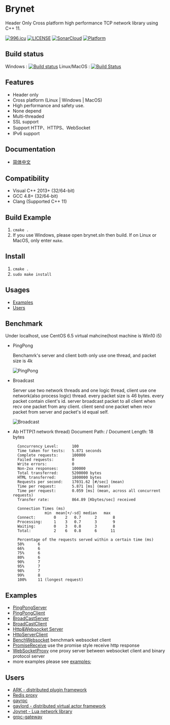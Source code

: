 Brynet
=======
Header Only Cross platform high performance TCP network library using C++ 11.

[![996.icu](https://img.shields.io/badge/link-996.icu-red.svg)](https://996.icu)
[![LICENSE](https://img.shields.io/badge/license-NPL%20(The%20996%20Prohibited%20License)-blue.svg)](https://github.com/996icu/996.ICU/blob/master/LICENSE)
[![SonarCloud](https://sonarcloud.io/api/project_badges/measure?project=brynet&metric=alert_status)](https://sonarcloud.io/dashboard/index/brynet)
[![Platform](https://img.shields.io/badge/Platform-Linux,%20Windows,%20MacOS-green.svg?style=flat-square)](https://github.com/IronsDu/brynet)

## Build status
Windows : [![Build status](https://ci.appveyor.com/api/projects/status/a2bxg5umbwwdb01k/branch/master?svg=true)](https://ci.appveyor.com/project/IronsDu/brynet/branch/master) 
Linux/MacOS : [![Build Status](https://travis-ci.org/IronsDu/brynet.svg?branch=master)](https://travis-ci.org/IronsDu/brynet)

## Features
* Header only
* Cross platform (Linux | Windows | MacOS)
* High performance and safety use.
* None depend
* Multi-threaded
* SSL support
* Support HTTP、HTTPS、WebSocket
* IPv6 support

## Documentation
- [简体中文](https://github.com/IronsDu/brynet/blob/master/docs/main.zh-cn.md)

## Compatibility
* Visual C++ 2013+ (32/64-bit)
* GCC 4.8+ (32/64-bit)
* Clang (Supported C++ 11)

## Build Example
1. `cmake .`
2. If you use Windows, please open brynet.sln then build. If on Linux or MacOS, only enter `make`.

## Install
1. `cmake .`
2. `sudo make install`

## Usages
* [Examples](#examples)
* [Users](#users)

## Benchmark
   Under localhost, use CentOS 6.5 virtual mahcine(host machine is Win10 i5)
* PingPong

  Benchamrk's server and client both only use one thread, and packet size is 4k

  ![PingPong](image/pingpong.png "PingPong")

* Broadcast

  Server use two network threads and one logic thread, client use one network(also process logic) thread. every packet size is 46 bytes.
  every packet contain client's id.
  server broadcast packet to all client when recv one packet from any client.
  client send one packet when recv packet from server and packet's id equal self.

  ![Broadcast](image/broadcast.png "Broadcast")

* Ab HTTP(1 network thread)
        Document Path:          /
        Document Length:        18 bytes

        Concurrency Level:      100
        Time taken for tests:   5.871 seconds
        Complete requests:      100000
        Failed requests:        0
        Write errors:           0
        Non-2xx responses:      100000
        Total transferred:      5200000 bytes
        HTML transferred:       1800000 bytes
        Requests per second:    17031.62 [#/sec] (mean)
        Time per request:       5.871 [ms] (mean)
        Time per request:       0.059 [ms] (mean, across all concurrent requests)
        Transfer rate:          864.89 [Kbytes/sec] received

        Connection Times (ms)
                    min  mean[+/-sd] median   max
        Connect:        0    2   0.7      2       8
        Processing:     1    3   0.7      3       9
        Waiting:        0    3   0.8      3       8
        Total:          2    6   0.8      6      11

        Percentage of the requests served within a certain time (ms)
        50%      6
        66%      6
        75%      6
        80%      6
        90%      7
        95%      7
        98%      7
        99%      8
        100%     11 (longest request)


Examples
----------------------------
* [PingPongServer](https://github.com/IronsDu/dodo/blob/master/examples/PingPongServer.cpp)
* [PingPongClient](https://github.com/IronsDu/dodo/blob/master/examples/PingPongClient.cpp)
* [BroadCastServer](https://github.com/IronsDu/dodo/blob/master/examples/BroadCastServer.cpp)
* [BroadCastClient](https://github.com/IronsDu/dodo/blob/master/examples/BroadCastClient.cpp)
* [Http&Websocket Server](https://github.com/IronsDu/dodo/blob/master/examples/HttpServer.cpp)
* [HttpServerClient](https://github.com/IronsDu/dodo/blob/master/examples/HttpClient.cpp)
* [BenchWebsocket](https://github.com/IronsDu/dodo/blob/master/examples/BenchWebsocket.cpp) benchmark websocket client
* [PromiseReceive](https://github.com/IronsDu/brynet/blob/master/examples/PromiseReceive.cpp) use the promise style receive http response
* [WebSocketProxy](https://github.com/IronsDu/dodo/blob/master/examples/WebBinaryProxy.cpp) one proxy server between websocket client and binary protocol server
* more examples please see [examples](https://github.com/IronsDu/dodo/tree/master/examples);

Users
----------------------------
* [ARK - distributed plugin framework](https://github.com/ArkNX/ARK)
* [Redis proxy](https://github.com/IronsDu/DBProxy)
* [gayrpc](https://github.com/IronsDu/gayrpc)
* [gaylord - distributed virtual actor framework](https://github.com/IronsDu/gaylord)
* [Joynet - Lua network library](https://github.com/IronsDu/Joynet)
* [grpc-gateway](https://github.com/IronsDu/grpc-gateway)
